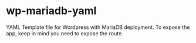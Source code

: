 # wp-mariadb-yaml
YAML Template file for Wordpress with MariaDB deployment. To expose the app, keep in mind you need to expose the route.

